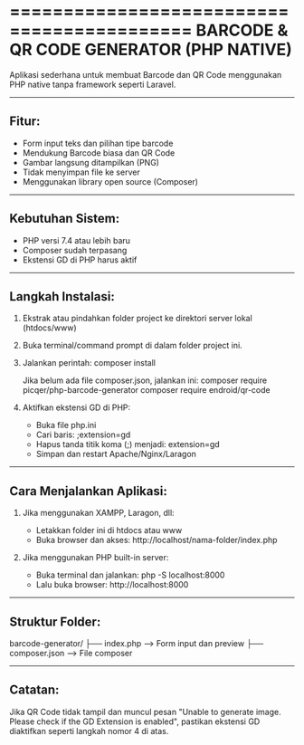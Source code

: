 ===========================================
BARCODE & QR CODE GENERATOR (PHP NATIVE)
===========================================

Aplikasi sederhana untuk membuat Barcode dan QR Code
menggunakan PHP native tanpa framework seperti Laravel.

-------------------------------------------
Fitur:
-------------------------------------------
- Form input teks dan pilihan tipe barcode
- Mendukung Barcode biasa dan QR Code
- Gambar langsung ditampilkan (PNG)
- Tidak menyimpan file ke server
- Menggunakan library open source (Composer)

-------------------------------------------
Kebutuhan Sistem:
-------------------------------------------
- PHP versi 7.4 atau lebih baru
- Composer sudah terpasang
- Ekstensi GD di PHP harus aktif

-------------------------------------------
Langkah Instalasi:
-------------------------------------------
1. Ekstrak atau pindahkan folder project ke direktori server lokal (htdocs/www)

2. Buka terminal/command prompt di dalam folder project ini.

3. Jalankan perintah:
   composer install

   Jika belum ada file composer.json, jalankan ini:
   composer require picqer/php-barcode-generator
   composer require endroid/qr-code

4. Aktifkan ekstensi GD di PHP:
   - Buka file php.ini
   - Cari baris:
     ;extension=gd
   - Hapus tanda titik koma (;) menjadi:
     extension=gd
   - Simpan dan restart Apache/Nginx/Laragon

-------------------------------------------
Cara Menjalankan Aplikasi:
-------------------------------------------

1. Jika menggunakan XAMPP, Laragon, dll:
   - Letakkan folder ini di htdocs atau www
   - Buka browser dan akses:
     http://localhost/nama-folder/index.php

2. Jika menggunakan PHP built-in server:
   - Buka terminal dan jalankan:
     php -S localhost:8000
   - Lalu buka browser:
     http://localhost:8000

-------------------------------------------
Struktur Folder:
-------------------------------------------

barcode-generator/
├── index.php         --> Form input dan preview
├── composer.json     --> File composer

-------------------------------------------
Catatan:
-------------------------------------------
Jika QR Code tidak tampil dan muncul pesan
"Unable to generate image. Please check if the GD Extension is enabled",
pastikan ekstensi GD diaktifkan seperti langkah nomor 4 di atas.

